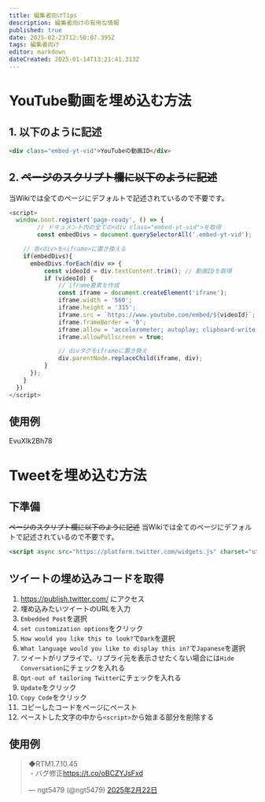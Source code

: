 ```yaml
---
title: 編集者向けTips
description: 編集者向けの有用な情報
published: true
date: 2025-02-23T12:50:07.395Z
tags: 編集者向け
editor: markdown
dateCreated: 2025-01-14T13:21:41.313Z
---
```


# YouTube動画を埋め込む方法

## 1. 以下のように記述

```html
<div class="embed-yt-vid">YouTubeの動画ID</div>
```

## 2. ~~ページのスクリプト欄に以下のように記述~~
当Wikiでは全てのページにデフォルトで記述されているので不要です。

```js
<script>
  window.boot.register('page-ready', () => {
		// ドキュメント内の全ての<div class="embed-yt-vid">を取得
		const embedDivs = document.querySelectorAll('.embed-yt-vid');

    // 各<div>を<iframe>に置き換える
  	if(embedDivs){
      embedDivs.forEach(div => {
          const videoId = div.textContent.trim(); // 動画IDを取得
          if (videoId) {
              // iframe要素を作成
              const iframe = document.createElement('iframe');
              iframe.width = '560';
              iframe.height = '315';
              iframe.src = `https://www.youtube.com/embed/${videoId}`;
              iframe.frameBorder = '0';
              iframe.allow = 'accelerometer; autoplay; clipboard-write; encrypted-media; gyroscope; picture-in-picture';
              iframe.allowFullscreen = true;

              // divタグをiframeに置き換え
              div.parentNode.replaceChild(iframe, div);
          }
      });
    }
  })
</script>
```

## 使用例

<div class="embed-yt-vid">EvuXIk2Bh78</div>

# Tweetを埋め込む方法
## 下準備
~~ページのスクリプト欄に以下のように記述~~
当Wikiでは全てのページにデフォルトで記述されているので不要です。

```html
<script async src="https://platform.twitter.com/widgets.js" charset="utf-8"></script>
```

## ツイートの埋め込みコードを取得
1. https://publish.twitter.com/ にアクセス
1. 埋め込みたいツイートのURLを入力
1. `Embedded Post`を選択
1. `set customization options`をクリック
1. `How would you like this to look?`で`Dark`を選択
1. `What language would you like to display this in?`で`Japanese`を選択
1. ツイートがリプライで、リプライ元を表示させたくない場合には`Hide Conversation`にチェックを入れる
1. `Opt-out of tailoring Twitter`にチェックを入れる
1. `Update`をクリック
1. `Copy Code`をクリック
1. コピーしたコードをページにペースト
1. ペーストした文字の中から`<script>`から始まる部分を削除する

## 使用例

<blockquote class="twitter-tweet" data-lang="ja" data-dnt="true" data-theme="dark"><p lang="ja" dir="ltr">◆RTM1.7.10.45<br>・バグ修正<a href="https://t.co/oBCZYJsFxd">https://t.co/oBCZYJsFxd</a></p>&mdash; ngt5479 (@ngt5479) <a href="https://twitter.com/ngt5479/status/1893322497103208818?ref_src=twsrc%5Etfw">2025年2月22日</a></blockquote>